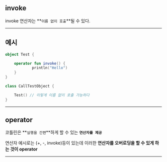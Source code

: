 ## invoke

invoke 연산자는 **`이름 없이 호출`**될 수 있다.

---

## 예시

```kotlin
object Test {

	operator fun invoke() {
			println("Hello")
	}
}

class CallTestObject {

	Test() // 이렇게 이름 없이 호출 가능하다
}
```

---

## operator

코틀린은 **`실행을 간편`**하게 할 수 있는 **`연산자를 제공`**

연산자 예시로는 (+, -, invoke)등이 있는데 이러한 **연산자를 오버로딩을 할 수 있게 하는 것이 operator**

---

